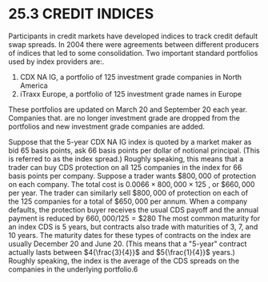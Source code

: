 # 25.3 CREDIT INDICES  

Participants in credit markets have developed indices to track credit default swap spreads. In 2004 there were agreements between different producers of indices that led to some consolidation. Two important standard portfolios used by index providers are:.  

1. CDX NA IG, a portfolio of 125 investment grade companies in North America   
2. iTraxx Europe, a portfolio of 125 investment grade names in Europe  

These portfolios are updated on March 20 and September 20 each year. Companies that. are no longer investment grade are dropped from the portfolios and new investment grade companies are added.  

Suppose that the 5-year CDX NA IG index is quoted by a market maker as bid 65 basis points, ask 66 basis points per dollar of notional principal. (This is referred to as the index spread.) Roughly speaking, this means that a trader can buy CDS protection on all 125 companies in the index for 66 basis points per company. Suppose a trader wants $\$800,000$ of protection on each company. The total cost is $0.0066\times800,000\times125$ , or $\$660,000$ per year. The trader can similarly sell $\$800,000$ of protection on each of the 125 companies for a total of $\$650,000$ per annum. When a company defaults, the protection buyer receives the usual CDS payoff and the annual payment is reduced by $660,000/125=\$280$ The most common maturity for an index CDS is 5 years, but contracts also trade with maturities of 3, 7, and 10 years. The maturity dates for these types of contracts on the index are usually December 20 and June 20. (This means that a "5-year" contract actually lasts between $4{\frac{3}{4}}$ and $5{\frac{1}{4}}$ years.) Roughly speaking, the index is the average of the CDS spreads on the companies in the underlying portfolio.6  
